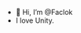 - 👋 Hi, I’m @Faclok
- I love Unity.

<!---
Faclok/Faclok is a ✨ special ✨ repository because its `README.md` (this file) appears on your GitHub profile.
You can click the Preview link to take a look at your changes.
--->
